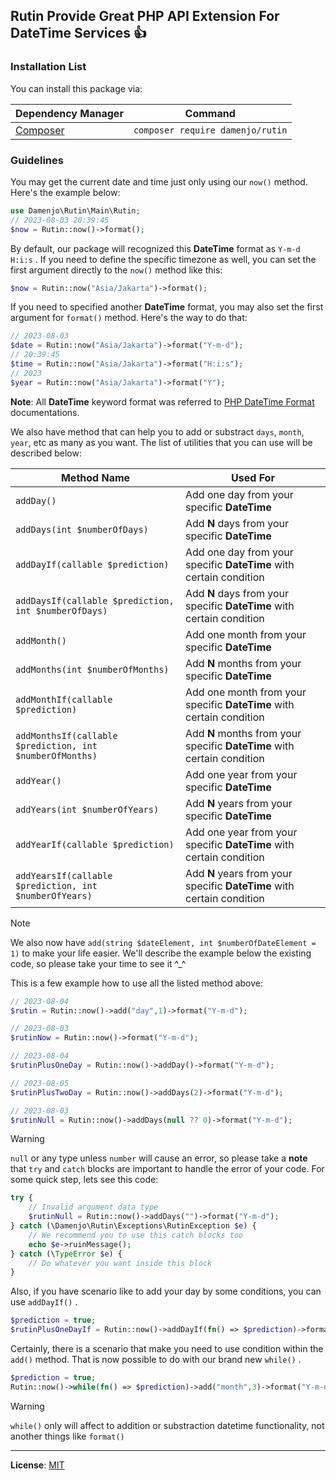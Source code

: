 ## Rutin Provide Great PHP API Extension For DateTime Services :+1:
### Installation List

You can install this package via:

| Dependency Manager | Command |
| --------------- | --------------- |
| [Composer](https://getcomposer.org/)   | ```composer require damenjo/rutin```  |

### Guidelines

You may get the current date and time just only using our `now()` method. Here's the example below: 

```php
use Damenjo\Rutin\Main\Rutin;
// 2023-08-03 20:39:45
$now = Rutin::now()->format();
```

By default, our package will recognized this **DateTime** format as `Y-m-d H:i:s` . If you need to define the specific timezone as well, you can set the first argument directly to the `now()` method like this:

```php 
$now = Rutin::now("Asia/Jakarta")->format();
```

If you need to specified another **DateTime** format, you may also set the first argument for `format()` method. Here's the way to do that:

```php
// 2023-08-03
$date = Rutin::now("Asia/Jakarta")->format("Y-m-d");
// 20:39:45
$time = Rutin::now("Asia/Jakarta")->format("H:i:s");
// 2023
$year = Rutin::now("Asia/Jakarta")->format("Y");
```

**Note**: All **DateTime** keyword format was referred to [PHP DateTime Format](https://www.php.net/manual/en/datetime.format.php) documentations.

We also have method that can help you to add or substract `days`, `month`, `year`, etc as many as you want. The list of utilities that you can use will be described below:

| Method Name | Used For |
| --------------- | --------------- |
| `addDay()`   | Add one day from your specific **DateTime** | 
| `addDays(int $numberOfDays)` | Add **N** days from your specific **DateTime** |
| `addDayIf(callable $prediction)` | Add one day from your specific **DateTime** with certain condition |
| `addDaysIf(callable $prediction, int $numberOfDays)` | Add **N** days from your specific **DateTime** with certain condition |
| `addMonth()`   | Add one month from your specific **DateTime** | 
| `addMonths(int $numberOfMonths)` | Add **N** months from your specific **DateTime** |
| `addMonthIf(callable $prediction)` | Add one month from your specific **DateTime** with certain condition |
| `addMonthsIf(callable $prediction, int $numberOfMonths)` | Add **N** months from your specific **DateTime** with certain condition |
| `addYear()`   | Add one year from your specific **DateTime** | 
| `addYears(int $numberOfYears)` | Add **N** years from your specific **DateTime** |
| `addYearIf(callable $prediction)` | Add one year from your specific **DateTime** with certain condition |
| `addYearsIf(callable $prediction, int $numberOfYears)` | Add **N** years from your specific **DateTime** with certain condition |

> [!NOTE]
> We also now have `add(string $dateElement, int $numberOfDateElement = 1)` to make your life easier. We'll describe the example below the existing code, so please take your time to see it ^_^

This is a few example how to use all the listed method above: 

```php
// 2023-08-04
$rutin = Rutin::now()->add("day",1)->format("Y-m-d");

// 2023-08-03
$rutinNow = Rutin::now()->format("Y-m-d");

// 2023-08-04
$rutinPlusOneDay = Rutin::now()->addDay()->format("Y-m-d");

// 2023-08-05
$rutinPlusTwoDay = Rutin::now()->addDays(2)->format("Y-m-d");

// 2023-08-03
$rutinNull = Rutin::now()->addDays(null ?? 0)->format("Y-m-d");
```
> [!WARNING]
> `null` or any type unless `number` will cause an error, so please take a **note** that `try` and `catch` blocks are  important to handle the error of your code. For some quick step, lets see this code:

```php
try {
    // Invalid argument data type
    $rutinNull = Rutin::now()->addDays("")->format("Y-m-d");
} catch (\Damenjo\Rutin\Exceptions\RutinException $e) {
    // We recommend you to use this catch blocks too
    echo $e->ruinMessage();
} catch (\TypeError $e) {
    // Do whatever you want inside this block
}
```

Also, if you have scenario like to add your day by some conditions, you can use `addDayIf()` . 

```php
$prediction = true;
$rutinPlusOneDayIf = Rutin::now()->addDayIf(fn() => $prediction)->format("Y-m-d");
```

Certainly, there is a scenario that make you need to use condition within the `add()` method. That is now possible to do with our brand new `while()` . 

```php
$prediction = true;
Rutin::now()->while(fn() => $prediction)->add("month",3)->format("Y-m-d");
```

> [!WARNING]
> `while()` only will affect to addition or substraction datetime functionality, not another things like `format()`

---

**License**: [MIT](https://opensource.org/license/mit/)

